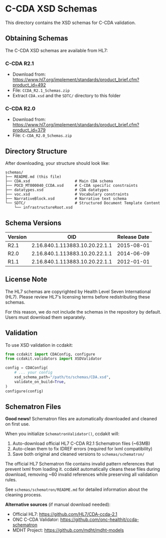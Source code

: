 # C-CDA XSD Schemas

This directory contains the XSD schemas for C-CDA validation.

## Obtaining Schemas

The C-CDA XSD schemas are available from HL7:

### C-CDA R2.1
- Download from: https://www.hl7.org/implement/standards/product_brief.cfm?product_id=492
- File: `CCDA_R2.1_Schemas.zip`
- Extract `CDA.xsd` and the `SDTC/` directory to this folder

### C-CDA R2.0
- Download from: https://www.hl7.org/implement/standards/product_brief.cfm?product_id=379
- File: `C-CDA_R2.0_Schemas.zip`

## Directory Structure

After downloading, your structure should look like:

```
schemas/
├── README.md (this file)
├── CDA.xsd                    # Main CDA schema
├── POCD_MT000040_CCDA.xsd     # C-CDA specific constraints
├── datatypes.xsd              # CDA datatypes
├── voc.xsd                    # Vocabulary constraints
├── NarrativeBlock.xsd         # Narrative text schema
└── SDTC/                      # Structured Document Template Content
    └── infrastructureRoot.xsd
```

## Schema Versions

| Version | OID | Release Date |
|---------|-----|--------------|
| R2.1    | 2.16.840.1.113883.10.20.22.1.1 | 2015-08-01 |
| R2.0    | 2.16.840.1.113883.10.20.22.1.1 | 2014-06-09 |
| R1.1    | 2.16.840.1.113883.10.20.22.1.1 | 2012-01-01 |

## License Note

The HL7 schemas are copyrighted by Health Level Seven International (HL7).
Please review HL7's licensing terms before redistributing these schemas.

For this reason, we do not include the schemas in the repository by default.
Users must download them separately.

## Validation

To use XSD validation in ccdakit:

```python
from ccdakit import CDAConfig, configure
from ccdakit.validators import XSDValidator

config = CDAConfig(
    # ... your config
    xsd_schema_path="/path/to/schemas/CDA.xsd",
    validate_on_build=True,
)
configure(config)
```

## Schematron Files

**Good news!** Schematron files are automatically downloaded and cleaned on first use.

When you initialize `SchematronValidator()`, ccdakit will:
1. Auto-download official HL7 C-CDA R2.1 Schematron files (~63MB)
2. Auto-clean them to fix IDREF errors (required for lxml compatibility)
3. Save both original and cleaned versions to `schemas/schematron/`

The official HL7 Schematron file contains invalid pattern references that prevent lxml from loading it. ccdakit automatically cleans these files during download, removing ~60 invalid references while preserving all validation rules.

See `schemas/schematron/README.md` for detailed information about the cleaning process.

**Alternative sources** (if manual download needed):
- Official HL7: https://github.com/HL7/CDA-ccda-2.1
- ONC C-CDA Validator: https://github.com/onc-healthit/ccda-schematron
- MDHT Project: https://github.com/mdht/mdht-models
